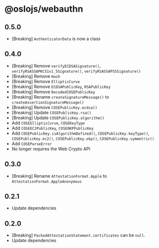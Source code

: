 # @oslojs/webauthn

## 0.5.0

- [Breaking] `AuthenticatorData` is now a class

## 0.4.0

- [Breaking] Remove `verifyECDSASignature()`, `verifyRSASSAPKCS1v1_5Signature()`, `verifyRSASSAPSSSignature()`
- [Breaking] Remove `Hash`
- [Breaking] Remove `EllipticCurve`
- [Breaking] Remove `ECDSAPublicKey`, `RSAPublicKey`
- [Breaking] Remove `DecodedCOSEPublicKey`
- [Breaking] Rename `createSignatureMessage()` to `createAssertionSignatureMessage()`
- [Breaking] Remove `COSEPublicKey.ecdsa()`
- [Breaking] Update `COSEPublicKey.rsa()`
- [Breaking] Update `COSEPublicKey.algorithm()`
- Add `COSEEllipticCurve`, `COSEKeyType`
- Add `COSEEC2PublicKey`, `COSEOKPPublicKey`
- Add `COSEPublicKey.isAlgorithmDefined()`, `COSEPublicKey.keyType()`, `COSEPublicKey.ec2()`, `COSEPublicKey.okp()`, `COSEPublicKey.symmetric()`
- Add `COSEParseError`
- No longer requires the Web Crypto API

## 0.3.0

- [Breaking] Rename `AttestationFormat.Apple` to `AttestationFormat.AppleAnonymous`

## 0.2.1

- Update dependencies

## 0.2.0

- [Breaking] `PackedAttestationStatement.certificates` can be `null`.
- Update dependencies
